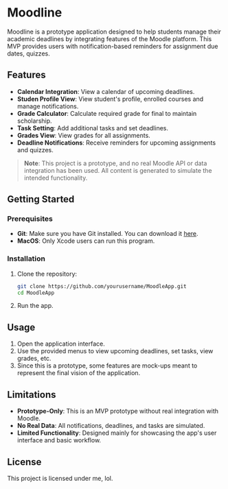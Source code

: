# Moodline

Moodline is a prototype application designed to help students manage their academic deadlines by integrating features of the Moodle platform. This MVP provides users with notification-based reminders for assignment due dates, quizzes.

## Features

- **Calendar Integration**: View a calendar of upcoming deadlines.
- **Studen Profile View**: View student's profile, enrolled courses and manage notifications.
- **Grade Calculator**: Calculate required grade for final to maintain scholarship.
- **Task Setting**: Add additional tasks and set deadlines.
- **Grades View**: View grades for all assignments.
- **Deadline Notifications**: Receive reminders for upcoming assignments and quizzes.

> **Note**: This project is a prototype, and no real Moodle API or data integration has been used. All content is generated to simulate the intended functionality.

## Getting Started

### Prerequisites

- **Git**: Make sure you have Git installed. You can download it [here](https://git-scm.com/downloads).
- **MacOS**: Only Xcode users can run this program.

### Installation

1. Clone the repository:

   ```bash
   git clone https://github.com/yourusername/MoodleApp.git
   cd MoodleApp
   ```

2. Run the app.

## Usage

1. Open the application interface.
2. Use the provided menus to view upcoming deadlines, set tasks, view grades, etc.
3. Since this is a prototype, some features are mock-ups meant to represent the final vision of the application.

## Limitations

- **Prototype-Only**: This is an MVP prototype without real integration with Moodle.
- **No Real Data**: All notifications, deadlines, and tasks are simulated.
- **Limited Functionality**: Designed mainly for showcasing the app's user interface and basic workflow.


## License

This project is licensed under me, lol.
